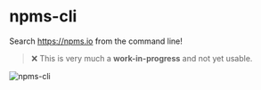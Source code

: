 # npms-cli

Search <https://npms.io> from the command line!

> :x: This is very much a **work-in-progress** and not yet usable.

![npms-cli](https://cloud.githubusercontent.com/assets/13259/16476586/784f5f96-3e4e-11e6-8647-faf387b17e5a.png)

